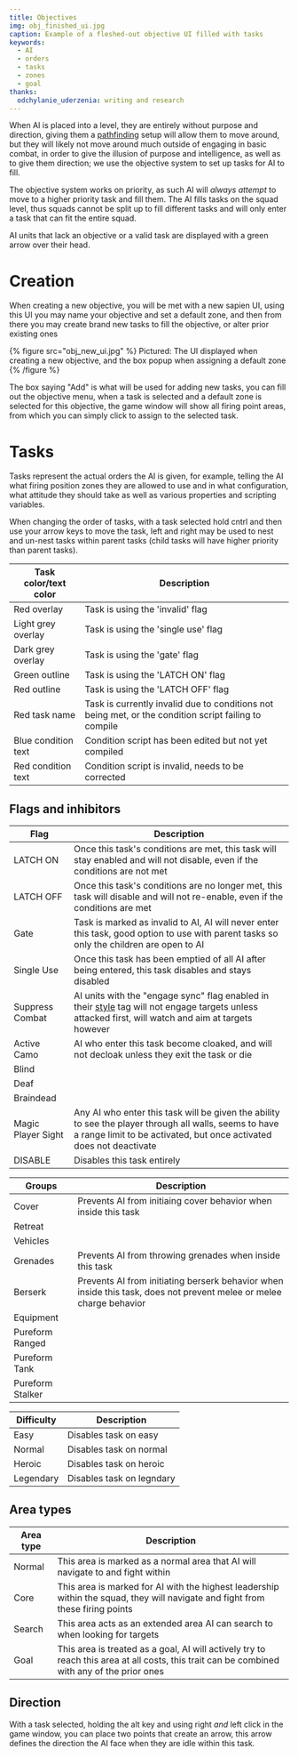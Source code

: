 ```yaml
---
title: Objectives
img: obj_finished_ui.jpg
caption: Example of a fleshed-out objective UI filled with tasks
keywords:
  - AI
  - orders
  - tasks
  - zones
  - goal
thanks:
  odchylanie_uderzenia: writing and research
---
```

When AI is placed into a level, they are entirely without purpose and direction, giving them a [pathfinding](~) setup will allow them to move around, but they will likely not move around much outside of engaging in basic combat, in order to give the illusion of purpose and intelligence, as well as to give them direction; we use the objective system to set up tasks for AI to fill.

The objective system works on priority, as such AI will *always attempt* to move to a higher priority task and fill them. The AI fills tasks on the squad level, thus squads cannot be split up to fill different tasks and will only enter a task that can fit the entire squad.

AI units that lack an objective or a valid task are displayed with a green arrow over their head.

# Creation

When creating a new objective, you will be met with a new sapien UI, using this UI you may name your objective and set a default zone, and then from there you may create brand new tasks to fill the objective, or alter prior existing ones

{% figure src="obj_new_ui.jpg" %}
Pictured: The UI displayed when creating a new objective, and the box popup when assigning a default zone
{% /figure %}

The box saying "Add" is what will be used for adding new tasks, you can fill out the objective menu, when a task is selected and a default zone is selected for this objective, the game window will show all firing point areas, from which you can simply click to assign to the selected task.

# Tasks

Tasks represent the actual orders the AI is given, for example, telling the AI what firing position zones they are allowed to use and in what configuration, what attitude they should take as well as various properties and scripting variables.

When changing the order of tasks, with a task selected hold cntrl and then use your arrow keys to move the task, left and right may be used to nest and un-nest tasks within parent tasks (child tasks will have higher priority than parent tasks).

| Task color/text color | Description
|-------|----------
| Red overlay | Task is using the 'invalid' flag
| Light grey overlay | Task is using the 'single use' flag
| Dark grey overlay | Task is using the 'gate' flag
| Green outline | Task is using the 'LATCH ON' flag
| Red outline | Task is using the 'LATCH OFF' flag
| Red task name | Task is currently invalid due to conditions not being met, or the condition script failing to compile
| Blue condition text | Condition script has been edited but not yet compiled
| Red condition text | Condition script is invalid, needs to be corrected

## Flags and inhibitors

| Flag | Description
|-------|----------
| LATCH ON | Once this task's conditions are met, this task will stay enabled and will not disable, even if the conditions are not met
| LATCH OFF | Once this task's conditions are no longer met, this task will disable and will not re-enable, even if the conditions are met
| Gate | Task is marked as invalid to AI, AI will never enter this task, good option to use with parent tasks so only the children are open to AI
| Single Use | Once this task has been emptied of all AI after being entered, this task disables and stays disabled
| Suppress Combat | AI units with the "engage sync" flag enabled in their [style](~) tag will not engage targets unless attacked first, will watch and aim at targets however
| Active Camo | AI who enter this task become cloaked, and will not decloak unless they exit the task or die
| Blind |
| Deaf |
| Braindead |
| Magic Player Sight | Any AI who enter this task will be given the ability to see the player through all walls, seems to have a range limit to be activated, but once activated does not deactivate
| DISABLE | Disables this task entirely

| Groups | Description
|-------|----------
| Cover  | Prevents AI from initiaing cover behavior when inside this task
| Retreat |
| Vehicles |
| Grenades | Prevents AI from throwing grenades when inside this task
| Berserk | Prevents AI from initiating berserk behavior when inside this task, does not prevent melee or melee charge behavior
| Equipment |
| Pureform Ranged |
| Pureform Tank |
| Pureform Stalker |

| Difficulty | Description
|-------|----------
| Easy | Disables task on easy
| Normal | Disables task on normal
| Heroic | Disables task on heroic
| Legendary | Disables task on legndary

## Area types

| Area type | Description
|-------|----------
| Normal | This area is marked as a normal area that AI will navigate to and fight within
| Core | This area is marked for AI with the highest leadership within the squad, they will navigate and fight from these firing points
| Search | This area acts as an extended area AI can search to when looking for targets
| Goal | This area is treated as a goal, AI will actively try to reach this area at all costs, this trait can be combined with any of the prior ones

## Direction

With a task selected, holding the alt key and using right *and* left click in the game window, you can place two points that create an arrow, this arrow defines the direction the AI face when they are idle within this task.
